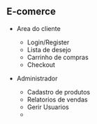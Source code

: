 ## E-comerce

- Area do cliente
  - Login/Register
  - Lista de desejo
  - Carrinho de compras
  - Checkout

- Administrador
   - Cadastro de produtos
   - Relatorios de vendas
   - Gerir Usuarios
   -